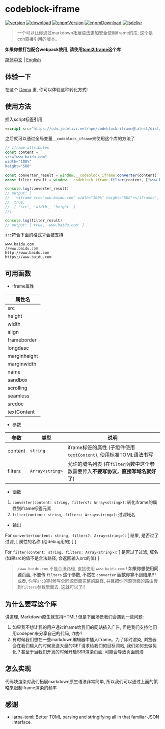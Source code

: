 # codeblock-iframe

[![version](https://img.shields.io/npm/v/codeblock-iframe.svg)](https://www.npmjs.com/package/codeblock-iframe)
[![download](https://img.shields.io/npm/dm/codeblock-iframe.svg)](https://www.npmjs.com/package/codeblock-iframe)
[![cnpmVersion](https://cnpmjs.org/badge/v/codeblock-iframe.svg)](https://cnpmjs.org/package/codeblock-iframe)
[![cnpmDownload](https://cnpmjs.org/badge/d/codeblock-iframe.svg)](https://cnpmjs.org/package/codeblock-iframe)
[![jsdelivr](https://data.jsdelivr.com/v1/package/npm/codeblock-iframe/badge)](https://www.jsdelivr.com/package/npm/codeblock-iframe)

> 一个可以让你通过markdown拓展语法更加安全使用iframe的库, 这个是cdn直接引用的版本。

**如果你想打包配合webpack使用, 请使用[toml2iframe](https://github.com/HerbertHe/toml2iframe)这个库**

[简体中文](./README.CN.md) | [English](./README.md)

## 体验一下

在这个 [Demo](https://herberthe.github.io/codeblock-iframe/demo) 里, 你可以体验这种转化方式!

## 使用方法

插入script标签引用

```html
<script src="https://cdn.jsdelivr.net/npm/codeblock-iframe@latest/dist/index.min.js"></script>
```

之后就可以通过全局变量`__codeblock_iframe`来使用这个库的方法了

```js
// iframe attributes
const content = `
src="www.baidu.com"
width="100%"
height="500"
`
const converter_result = window.__codeblock_iframe.converter(content)
const filter_result = window.__codeblock_iframe.filter(content, ["www.baidu.com", "www.google.com"])

console.log(converter_result)
// output: [
//  '<iframe src="www.baidu.com" width="100%" height="500"></iframe>',
//  true,
//  [ 'src', 'width', 'height' ]
//]

console.log(filter_result)
// output: [ true, 'www.baidu.com' ]
```

`src`符合下面的格式才会被支持

```text
www.baidu.com
//www.baidu.com
http://www.baidu.com
https://www.baidu.com
```

## 可用函数

- iframe属性

| 属性名       |
| ------------ |
| src          |
| height       |
| width        |
| align        |
| frameborder  |
| longdesc     |
| marginheight |
| marginwidth  |
| name         |
| sandbox      |
| scrolling    |
| seamless     |
| srcdoc       |
| textContent  |

- 参数

| 参数    | 类型            | 说明                                                                              |
| ------- | --------------- | --------------------------------------------------------------------------------- |
| content | `string`        | iframe标签的属性 (子组件使用`textContent`), 使用标准TOML语法书写                  |
| filters | `Array<string>` | 允许的域名列表 (在`filter`函数中这个参数需要传入**不要写协议，直接写域名就好了**) |

- 函数

1. `converter(content: string, filters?: Array<string>)`: 转化iframe的属性到iframe标签元素
2. `filter(content: string, filters: Array<string>)`: 过滤域名

- 输出

For `converter(content: string, filters?: Array<string>)`: [ 结果, 是否过了过滤, [ 属性的名称 (给debug用的) ] ]

For `filter(content: string, filters: Array<string>)`: [ 是否过了过滤, 域名 (如果src的值不是合法路径, 会返回输入src的值) ]

> `/www.baidu.com` 不是合法路径, 直接使用 `www.baidu.com` ! **如果你想使用同源页面, 不要传 `filters` 这个参数, 不然在 `converter` 函数你拿不到结果!!!** 或者, 你写`src`的时候写全同源页面完整的路径, 并且把你同源页面的路由传到`filters`参数里面去, 这就可以了!!

## 为什么要写这个库

讲道理, Markdown原生就支持HTML! 但是下面场景我们会遇到一些问题:

1. 如果我不想让我的用户通过iframe给我们的网站插入广告, 但是我们支持他们用codepen来分享自己的代码, 咋办?
2. 有时候我们想在一些markdown编辑器中插入iframe。为了即时渲染, 浏览器会在我们输入的时候发送大量的GET请求给我们的目标网站, 我们如何去做优化？甚至于当我们开发的时候开启SSR渲染页面, 可能会导致页面崩溃

## 怎么实现

代码块渲染对我们拓展markdown原生语法非常简单, 所以我们可以通过上面的策略来限制iframe渲染的频率

## 感谢

- [iarna-toml](https://github.com/iarna/iarna-toml): Better TOML parsing and stringifying all in that familiar JSON interface.
